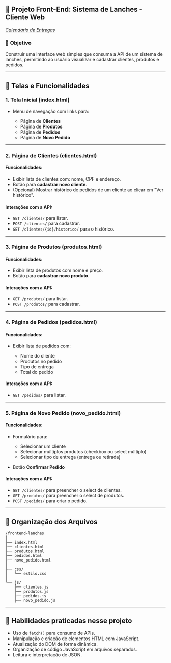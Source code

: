 ## 🧾 **Projeto Front-End: Sistema de Lanches - Cliente Web**

*[Calendário de Entregas](entregas.md)*

### 🎯 **Objetivo**

Construir uma interface web simples que consuma a API de um sistema de lanches, permitindo ao usuário visualizar e cadastrar clientes, produtos e pedidos.

---

## 📄 **Telas e Funcionalidades**

### **1. Tela Inicial (index.html)**

* Menu de navegação com links para:

    * Página de **Clientes**
    * Página de **Produtos**
    * Página de **Pedidos**
    * Página de **Novo Pedido**

---

### **2. Página de Clientes (clientes.html)**

#### Funcionalidades:

* Exibir lista de clientes com: nome, CPF e endereço.
* Botão para **cadastrar novo cliente**.
* (Opcional) Mostrar histórico de pedidos de um cliente ao clicar em "Ver histórico".

#### Interações com a API:

* `GET /clientes/` para listar.
* `POST /clientes/` para cadastrar.
* `GET /clientes/{id}/historico/` para o histórico.

---

### **3. Página de Produtos (produtos.html)**

#### Funcionalidades:

* Exibir lista de produtos com nome e preço.
* Botão para **cadastrar novo produto**.

#### Interações com a API:

* `GET /produtos/` para listar.
* `POST /produtos/` para cadastrar.

---

### **4. Página de Pedidos (pedidos.html)**

#### Funcionalidades:

* Exibir lista de pedidos com:

    * Nome do cliente
    * Produtos no pedido
    * Tipo de entrega
    * Total do pedido

#### Interações com a API:

* `GET /pedidos/` para listar.

---

### **5. Página de Novo Pedido (novo\_pedido.html)**

#### Funcionalidades:

* Formulário para:

    * Selecionar um cliente
    * Selecionar múltiplos produtos (checkbox ou select múltiplo)
    * Selecionar tipo de entrega (entrega ou retirada)
* Botão **Confirmar Pedido**

#### Interações com a API:

* `GET /clientes/` para preencher o select de clientes.
* `GET /produtos/` para preencher o select de produtos.
* `POST /pedidos/` para criar o pedido.

---

## 📁 **Organização dos Arquivos**

```
/frontend-lanches
│
├── index.html
├── clientes.html
├── produtos.html
├── pedidos.html
├── novo_pedido.html
│
├── css/
│   └── estilo.css
│
└── js/
    ├── clientes.js
    ├── produtos.js
    ├── pedidos.js
    ├── novo_pedido.js
```

---

## 🔧 **Habilidades praticadas nesse projeto**

* Uso de `fetch()` para consumo de APIs.
* Manipulação e criação de elementos HTML com JavaScript.
* Atualização do DOM de forma dinâmica.
* Organização de código JavaScript em arquivos separados.
* Leitura e interpretação de JSON.
